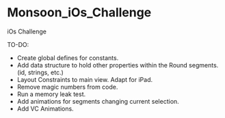 Monsoon_iOs_Challenge
=====================

iOs Challenge

TO-DO:

* Create global defines for constants.
* Add data structure to hold other properties within the Round segments. (id, strings, etc.)
* Layout Constraints to main view. Adapt for iPad.
* Remove magic numbers from code.
* Run a memory leak test.
* Add animations for segments changing current selection.
* Add VC Animations.

